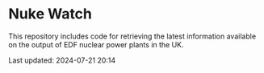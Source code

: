 # Nuke Watch

This repository includes code for retrieving the latest information available on the output of EDF nuclear power plants in the UK.

Last updated: 2024-07-21 20:14